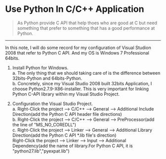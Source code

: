 # Use Python In C/C++ Application

> As Python provide C API that help thoes who are good at C but need something that prefer to something that has a good performance at Python.

----

In this note, I will do some record for my configuration of Visual Studion 2008 that refer to Python C API. And my OS is Windows 7 Professional 64bits.

1. Install Python for Windows.<br>
    a. The only thing that we should taking care of is the difference between 32bits-Python and 64bits-Python.<br>
    b. Concretely, since my Visual Studio 2008 built 32bits Application, I choose Python2.7.9-X86-installer. This is very important for linking Python C-API library within my Visual Studio Project.<br>

2. Configuration the Visual Studio Project.<br>
    a. Right-Click the project --> C/C++ --> General --> Additional Include Direction(add the Python C API header file directions)<br>
    b. Right-Click the project --> C/C++ --> General --> PreProcessor(add the line of "MS_NO_COREDLL")<br>
    c. Right-Click the project --> Linker --> General --> Additional Library Direction(add the Python C API *.lib file's direction)<br>
    Right-Click the project --> Linker --> Input --> Additional Dependency(add the name of library.For Python C API, it is "python27.lib","pyexpat.lib")<br>

